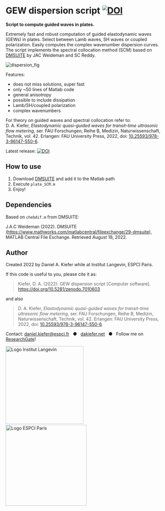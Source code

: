 # GEW dispersion script [![DOI](https://zenodo.org/badge/DOI/10.5281/zenodo.7010603.svg)](https://doi.org/10.5281/zenodo.7010603)

**Script to compute guided waves in plates.** 

Extremely fast and robust computation of guided elastodynamic waves (GEWs) in plates. Select between Lamb waves, SH waves or coupled polarization. Easily computes the complex wavenumber dispersion curves. The script implements the spectral collocation method (SCM) based on [DMSUITE](https://www.mathworks.com/matlabcentral/fileexchange/29-dmsuite) by JAC Weideman and SC Reddy.

![dispersion_fig](https://user-images.githubusercontent.com/3725269/185589376-c991b579-2550-40e8-8d7b-d90de9edec77.png)

Features:
- does not miss solutions, super fast 
- only ~50 lines of Matlab code
- general anisotropy
- possible to include dissipation
- Lamb/SH/coupled polarization
- complex wavenumbers

For theory on guided waves and spectral collocation refer to:<br/>
D. A. Kiefer, _Elastodynamic quasi-guided waves for transit-time ultrasonic flow metering_, ser. FAU Forschungen, Reihe B, Medizin, Naturwissenschaft, Technik, vol. 42. Erlangen: FAU University Press, 2022, doi: [10.25593/978-3-96147-550-6](http://doi.org/10.25593/978-3-96147-550-6).

Latest release: [![DOI](https://zenodo.org/badge/526614500.svg)](https://zenodo.org/badge/latestdoi/526614500)

## How to use

1. Download [DMSUITE](https://www.mathworks.com/matlabcentral/fileexchange/29-dmsuite) and add it to the Matlab path
2. Execute `plate_SCM.m`
3. Enjoy!

## Dependencies

Based on `chebdif.m` from DMSUITE:

J.A.C Weideman (2022). DMSUITE (https://www.mathworks.com/matlabcentral/fileexchange/29-dmsuite), MATLAB Central File Exchange. Retrieved August 18, 2022.

## Author

Created 2022 by Daniel A. Kiefer while at Institut Langevin, ESPCI Paris.

If this code is useful to you, please cite it as:

> Kiefer, D. A. (2022). GEW dispersion script [Computer software]. https://doi.org/10.5281/zenodo.7010603

and also

> D. A. Kiefer, _Elastodynamic quasi-guided waves for transit-time ultrasonic flow metering_, ser. FAU Forschungen, Reihe B, Medizin, Naturwissenschaft, Technik, vol. 42. Erlangen: FAU University Press, 2022, doi: [10.25593/978-3-96147-550-6](http://doi.org/10.25593/978-3-96147-550-6).

Contact: [daniel.kiefer@espci.fr](mailto:daniel.kiefer@espci.fr) &nbsp; ● &nbsp; [dakiefer.net](https://dakiefer.net) &nbsp; ● &nbsp; Follow me on [ResearchGate](https://www.researchgate.net/profile/Daniel-Kiefer-5)!


<img src="https://user-images.githubusercontent.com/3725269/185571121-f5fcd518-32de-40b2-b4b1-f4ef0610ccd1.svg" alt="Logo Institut Langevin" width="250px" /> &nbsp;&nbsp;&nbsp;&nbsp;&nbsp;&nbsp; <img src="https://user-images.githubusercontent.com/3725269/185570398-ca2796ab-2bd3-4171-a7a6-af1f74014504.svg" alt="Logo ESPCI Paris" width="260px" />


